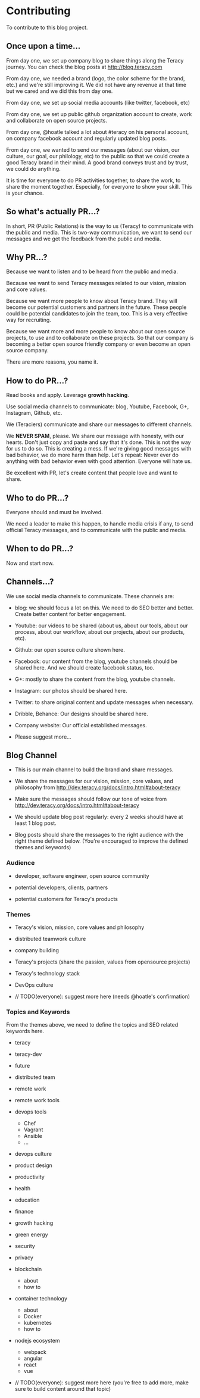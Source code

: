 # Contributing

To contribute to this blog project.


## Once upon a time...

From day one, we set up company blog to share things along the Teracy journey. You can check the blog
posts at http://blog.teracy.com

From day one, we needed a brand (logo, the color scheme for the brand, etc.) and we're still
improving it. We did not have any revenue at that time but we cared and we did this from day one.

From day one, we set up social media accounts (like twitter, facebook, etc)

From day one, we set up public github organization account to create, work and collaborate on open
source projects.

From day one, @hoatle talked a lot about #teracy on his personal account, on company facebook account
and regularly updated blog posts.

From day one, we wanted to send our messages (about our vision, our culture, our goal, our
philology, etc) to the public so that we could create a good Teracy brand in their mind. A good brand
conveys trust and by trust, we could do anything.

It is time for everyone to do PR activities together, to share the work, to share the moment together.
Especially, for everyone to show your skill. This is your chance.

## So what's actually PR...?

In short, PR (Public Relations) is the way to us (Teracy) to communicate with the public and media.
This is two-way communication, we want to send our messages and we get the feedback from the public
and media.

## Why PR...?

Because we want to listen and to be heard from the public and media.

Because we want to send Teracy messages related to our vision, mission and core values.

Because we want more people to know about Teracy brand. They will become our potential customers and
partners in the future. These people could be potential candidates to join the team, too. This is a
very effective way for recruiting.

Because we want more and more people to know about our open source projects, to use and to collaborate
on these projects. So that our company is becoming a better open source friendly company or even
become an open source company.

There are more reasons, you name it.

## How to do PR...?

Read books and apply. Leverage **growth hacking**.

Use social media channels to communicate: blog, Youtube, Facebook, G+, Instagram, Github, etc.

We (Teraciers) communicate and share our messages to different channels.

We **NEVER SPAM**, please. We share our message with honesty, with our hearts. Don't just copy and
paste and say that it's done. This is not the way for us to do so. This is creating a mess. If we're
giving good messages with bad behavior, we do more harm than help. Let's repeat: Never ever do
anything with bad behavior even with good attention. Everyone will hate us.

Be excellent with PR, let's create content that people love and want to share.

## Who to do PR...?

Everyone should and must be involved.

We need a leader to make this happen, to handle media crisis if any, to send official Teracy messages,
and to communicate with the public and media.

## When to do PR...?

Now and start now.

## Channels...?

We use social media channels to communicate. These channels are:

- blog: we should focus a lot on this. We need to do SEO better and better. Create better content for
  better engagement.

- Youtube: our videos to be shared (about us, about our tools, about our process, about our workflow,
  about our projects, about our products, etc).

- Github: our open source culture shown here.

- Facebook: our content from the blog, youtube channels should be shared here. And we should create
  facebook status, too.

- G+: mostly to share the content from the blog, youtube channels.

- Instagram: our photos should be shared here.

- Twitter: to share original content and update messages when necessary.

- Dribble, Behance: Our designs should be shared here.

- Company website: Our official established messages.

- Please suggest more...

## Blog Channel

- This is our main channel to build the brand and share messages.

- We share the messages for our vision, mission, core values, and philosophy from
  http://dev.teracy.org/docs/intro.html#about-teracy

- Make sure the messages should follow our tone of voice from
  http://dev.teracy.org/docs/intro.html#about-teracy

- We should update blog post regularly: every 2 weeks should have at least 1 blog post.

- Blog posts should share the messages to the right audience with the right theme defined below.
  (You're encouraged to improve the defined themes and keywords)

### Audience

- developer, software engineer, open source community

- potential developers, clients, partners

- potential customers for Teracy's products


### Themes

- Teracy's vision, mission, core values and philosophy

- distributed teamwork culture

- company building

- Teracy's projects (share the passion, values from opensource projects)

- Teracy's technology stack

- DevOps culture

- // TODO(everyone): suggest more here (needs @hoatle's confirmation)


### Topics and Keywords

From the themes above, we need to define the topics and SEO related keywords here.

- teracy

- teracy-dev

- future

- distributed team

- remote work

- remote work tools

- devops tools
  + Chef
  + Vagrant
  + Ansible
  + ...

- devops culture

- product design

- productivity

- health

- education

- finance

- growth hacking

- green energy

- security

- privacy

- blockchain
  + about
  + how to

- container technology
  + about
  + Docker
  + kubernetes
  + how to

- nodejs ecosystem
  + webpack
  + angular
  + react
  + vue

- // TODO(everyone): suggest more here (you're free to add more, make sure to build content around
  that topic)
